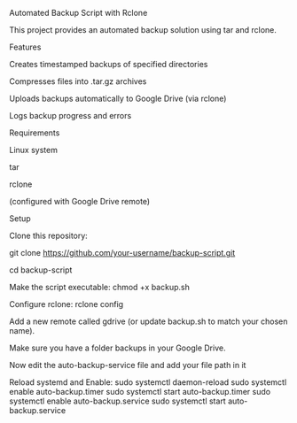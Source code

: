 Automated Backup Script with Rclone

This project provides an automated backup solution using tar and rclone.

Features

Creates timestamped backups of specified directories

Compresses files into .tar.gz archives

Uploads backups automatically to Google Drive (via rclone)

Logs backup progress and errors

Requirements

Linux system

tar

rclone

 (configured with Google Drive remote)

Setup

Clone this repository:

git clone https://github.com/your-username/backup-script.git

cd backup-script

Make the script executable:
chmod +x backup.sh

Configure rclone:
rclone config

Add a new remote called gdrive (or update backup.sh to match your chosen name).

Make sure you have a folder backups in your Google Drive.

Now edit the auto-backup-service file and add your file path in it

Reload systemd and Enable:
   sudo systemctl daemon-reload
   sudo systemctl enable auto-backup.timer
   sudo systemctl start auto-backup.timer
   sudo systemctl enable auto-backup.service
   sudo systemctl start auto-backup.service
